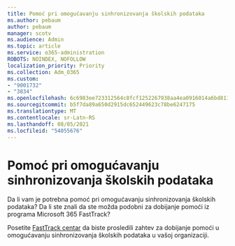 ```yaml
---
title: Pomoć pri omogućavanju sinhronizovanja školskih podataka
ms.author: pebaum
author: pebaum
manager: scotv
ms.audience: Admin
ms.topic: article
ms.service: o365-administration
ROBOTS: NOINDEX, NOFOLLOW
localization_priority: Priority
ms.collection: Adm_O365
ms.custom:
- "9001732"
- "3834"
ms.openlocfilehash: 6c6983ee723312564c8fcf1252267938aa4ea0916014a6bd81188308f4cdb488
ms.sourcegitcommit: b5f7da89a650d2915dc652449623c78be6247175
ms.translationtype: MT
ms.contentlocale: sr-Latn-RS
ms.lasthandoff: 08/05/2021
ms.locfileid: "54055676"
---
```

# <a name="help-enabling-school-data-sync"></a>Pomoć pri omogućavanju sinhronizovanja školskih podataka

Da li vam je potrebna pomoć pri omogućavanju sinhronizovanja školskih podataka? Da li ste znali da ste možda podobni za dobijanje pomoći iz programa Microsoft 365 FastTrack?

Posetite [FastTrack centar](https://www.microsoft.com/fasttrack) da biste prosledili zahtev za dobijanje pomoći u omogućavanju sinhronizovanja školskih podataka u vašoj organizaciji.
